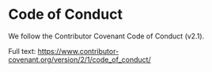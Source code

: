 # Code of Conduct

We follow the Contributor Covenant Code of Conduct (v2.1).

Full text: https://www.contributor-covenant.org/version/2/1/code_of_conduct/
